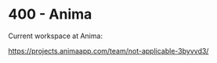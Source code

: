 # 400 - Anima

Current workspace at Anima:

https://projects.animaapp.com/team/not-applicable-3byvvd3/
